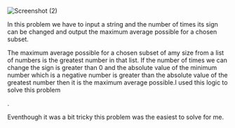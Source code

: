 ![Screenshot (2)](https://user-images.githubusercontent.com/92243019/138297271-4f1dd59a-92c4-4334-a348-10904f85a94b.png)
<p> In this problem we have to input a string and the number of times its sign can be changed and output the maximum average possible for a chosen subset. </p>
<p> The maximum average possible for a chosen subset of amy size from a list of numbers is the greatest number in that list. If the number of times we can change the sign is greater than 0 and the absolute value of the minimum number which is  a negative number is greater than the absolute value of the greatest number then it is the maximum average possible.I used this logic to solve this problem</p>.<p> Eventhough it was a bit tricky this problem  was the easiest to solve for me. </p>
